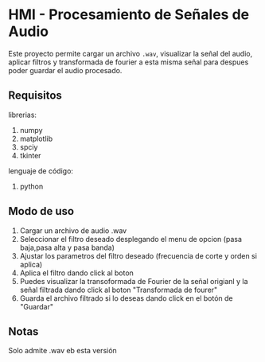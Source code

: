 # HMI - Procesamiento de Señales de Audio

Este proyecto permite cargar un archivo `.wav`, visualizar la señal del audio, aplicar filtros y transformada de fourier a esta misma señal para despues poder guardar el audio procesado.

## Requisitos
librerias:
1. numpy
2. matplotlib
3. spciy
4. tkinter

lenguaje de código:

1. python

## Modo de uso

1. Cargar un archivo de audio .wav
2. Seleccionar el filtro deseado desplegando el menu de opcion (pasa baja,pasa alta y pasa banda)
3. Ajustar los parametros del filtro deseado (frecuencia de corte y orden si aplica)
4. Aplica el filtro dando click al boton
5. Puedes visualizar la transoformada de Fourier de la señal origianl y la señal filtrada dando click al boton "Transformada de fourer"
6. Guarda el archivo filtrado si lo deseas dando click en el botón de "Guardar"


## Notas

Solo admite .wav eb esta versión 
   
